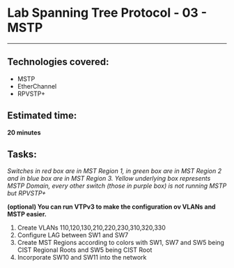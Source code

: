 # Lab Spanning Tree Protocol - 03 - MSTP
---

## Technologies covered:
- MSTP
- EtherChannel
- RPVSTP+

## Estimated time:
**20 minutes**

## Tasks:

*Switches in red box are in MST Region 1, in green box are in MST Region 2 and in blue box are in MST Region 3. Yellow underlying box represents MSTP Domain, every other switch (those in purple box) is not running MSTP but RPVSTP+*

**(optional) You can run VTPv3 to make the configuration ov VLANs and MSTP easier.**

1. Create VLANs 110,120,130,210,220,230,310,320,330
2. Configure LAG between SW1 and SW7
3. Create MST Regions according to colors with SW1, SW7 and SW5 being CIST Regional Roots and SW5 being CIST Root
4. Incorporate SW10 and SW11 into the network